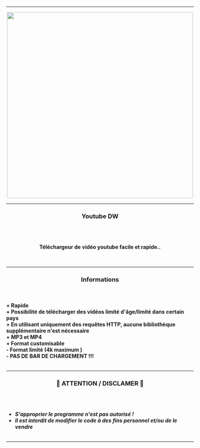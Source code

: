 -----

<p align="center">
<img src="https://media1.giphy.com/media/OqFpgF7bet1sRoCmpb/200.gif", width="500", height="500">
</p>

-----

### <p align="center">Youtube DW</p>

<br><br>
<p align="center">
  <strong>Téléchargeur de vidéo youtube facile et rapide.</a>.</strong>
</p>
<br>

-----

### <p align="center">Informations</p>

<br><br>
<strong>+ Rapide</strong>
<br>
<strong>+ Possibilité de télécharger des vidéos limité d'âge/limité dans certain pays</strong>
<br>
<strong>+ En utilisant uniquement des requêtes HTTP, aucune bibliothèque supplémentaire n'est nécessaire </strong>
<br>
<strong>+ MP3 et MP4</strong>
<br>
<strong>+ Format customisable</strong>
<br>
<strong>- Format limité (4k maximum )</strong>
<br>
<strong>- PAS DE BAR DE CHARGEMENT !!!</strong>
<br><br>

-----

### <p align="center">📌 ATTENTION / DISCLAMER 📌</p>

<br><br>
* ***S'approprier le programme n'est pas autorisé !***
* ***Il est interdit de modifier le code à des fins personnel et/ou de le vendre***
<br><br>

-----


